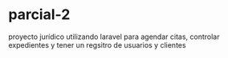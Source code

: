 # parcial-2
proyecto jurídico utilizando laravel para agendar citas, controlar expedientes y tener un regsitro de usuarios y clientes
